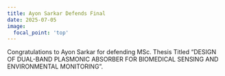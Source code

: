 ```yaml
---
title: Ayon Sarkar Defends Final
date: 2025-07-05
image:
  focal_point: 'top'
---
```


Congratulations to Ayon Sarkar for defending MSc. Thesis Titled  “DESIGN OF DUAL-BAND PLASMONIC ABSORBER FOR BIOMEDICAL SENSING AND
ENVIRONMENTAL MONITORING”.

<!--more-->
